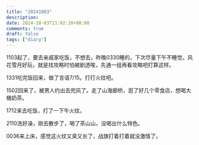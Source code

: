 ```yaml
---
title: "20241003"
description: 
date: 2024-10-03T11:02:20+08:00
comments: true
draft: false
tags: ["diary"]
---
```

1103起了，要去亲戚家吃饭，不想去，昨晚0330睡的，下次尽量下午不睡觉。风花雪月好玩，就是找攻略时怕被剧透唉，先通一组再看攻略吧打算这样。

1331吃完饭回来，做了言语7/15。打打火纹吧。

1502回来了，被男人约出去兜风了。走了山海廊桥，逛了好几个零食店，想喝大桶奶茶。

1712来去吃饭，打了一下午火纹。

2110洗好澡，刚去散步了，喝了茶山山，没喝出什么特色。

0036来上床，感觉这火纹又臭又长了，战旗打着打着就没激情了。
